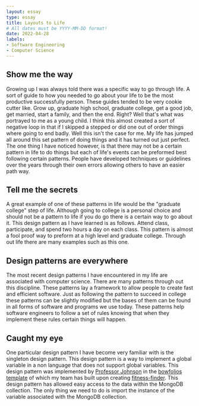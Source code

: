 ```yaml
---
layout: essay
type: essay
title: Layouts to Life
# All dates must be YYYY-MM-DD format!
date: 2022-04-28
labels:
- Software Engineering
- Computer Science
---
```


## Show me the way
Growing up I was always told there was a specific way to go through life. A sort of guide to how you needed to go about your life to be the most productive successfully person. These guides tended to be very cookie cutter like. Grow up, graduate high school, graduate college, get a good job, get married, start a family, and then the end. Right? Well that's what was portrayed to me as a young child. I think this almost created a sort of negative loop in that if I skipped a stepped or did one out of order things where going to end badly. Well this isn't the case for me. My life has jumped all around this set pattern of doing things and it has turned out just perfect. The one thing I have noticed however, is that there may not be a certain pattern in life to do things but each of life's events can be preformed best following certain patterns. People have developed techniques or guidelines over the years through their own errors allowing others to have an easier path way. 

## Tell me the secrets 
A great example of one of these patterns in life would be the "graduate college" step of life. Although going to college is a personal choice and should not be a pattern to life if you do go there is a certain way to go about it. This design pattern as I have learned is as follows. Attend class, participate, and spend two hours a day on each class. This pattern is almost a fool proof way to preform at a high level and graduate college. Through out life there are many examples such as this one. 

## Design patterns are everywhere 
The most recent design patterns I have encountered in my life are associated with computer science. There are many patterns through out this discipline. These patterns lay a framework to allow people to create fast and efficient software. Just as following the pattern to succeed in college these patterns can be slightly modified but the bases of them can be found in all forms of software and programs we use today. These patterns help software engineers to follow a set of rules knowing that when they implement these rules certain things will happen. 

## Caught my eye
One particular design pattern I have become very familiar with is the singleton design pattern. This design pattern is a way to implement a global variable in a non language that does not support global variables. This design pattern was implemented by <a href="https://philipmjohnson.org">Professor Johnson</a> in the <a href="https://https://bowfolios.github.io">bowfolios template</a> of which my team has built upon creating <a href="https://fitness-finder.github.io/">fitness-finder</a>. This design pattern has allowed easy access to the data within the MongoDB collection. The only thing we need to do is import the instance of the variable associated with the MongoDB collection. 



